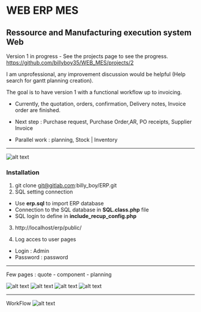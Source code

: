 # WEB ERP MES
##  Ressource and Manufacturing execution system  Web

Version 1 in progress - See the projects page to see the progress.
https://github.com/billyboy35/WEB_MES/projects/2

I am unprofessional, any improvement discussion would be helpful (Help search for gantt planning creation).

The goal is to have version 1 with a functional workflow up to invoicing.

* Currently, the quotation, orders, confirmation, Delivery notes, Invoice order are finished.

* Next step : Purchase request, Purchase Order,AR, PO receipts, Supplier Invoice

* Parallel work : planning, Stock | Inventory

-----------------
![alt text](https://github.com/billyboy35/WEB_MES/blob/master/public/images/Doc/Menu.PNG)

### Installation
1. git clone git@gitlab.com:billy_boy/ERP.git
2. SQL setting connection
* Use __erp.sql__ to import ERP database  
* Connection to the SQL database in __SQL.class.php__ file
* SQL login to define in __include_recup_config.php__

3. http://localhost/erp/public/

4. Log acces to user pages
* Login : Admin
* Password : password

-----------------
Few pages : quote - component - planning

![alt text](https://github.com/billyboy35/WEB_MES/blob/master/public/images/Doc/Quote/Quote_home.PNG)
![alt text](https://github.com/billyboy35/WEB_MES/blob/master/public/images/Doc/Item/Item_exemple.PNG)
![alt text](https://github.com/billyboy35/WEB_MES/blob/master/public/images/Doc/Planning/Task_list.PNG)
![alt text](https://github.com/billyboy35/WEB_MES/blob/master/public/images/Doc/Planning/Calendar.PNG)

-----------------
WorkFlow 
![alt text](https://github.com/billyboy35/WEB_MES/blob/master/public/images/Doc/Workflow.png)

